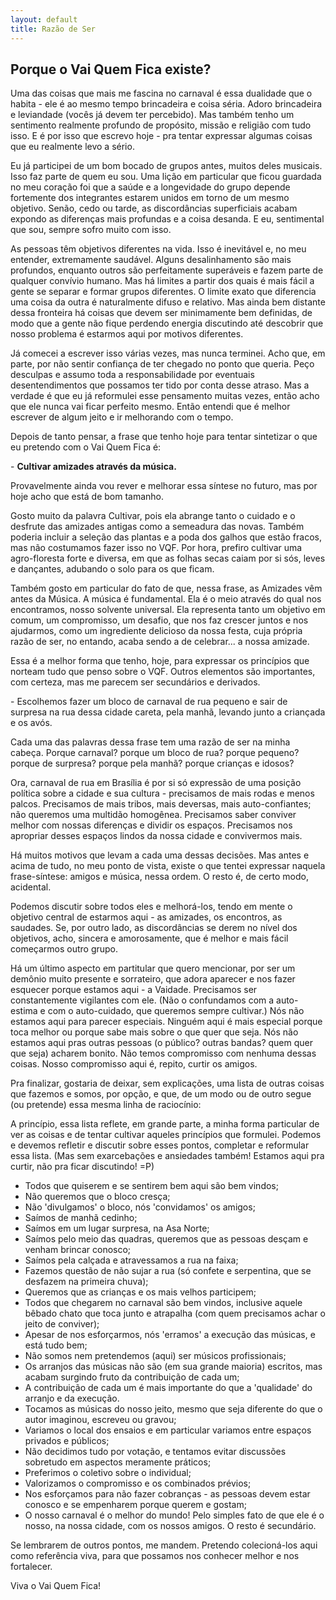 ```yaml
---
layout: default
title: Razão de Ser
---
```


## Porque o Vai Quem Fica existe?

Uma das coisas que mais me fascina no carnaval é essa dualidade que o habita - ele é ao mesmo tempo brincadeira e coisa séria. Adoro brincadeira e leviandade (vocês já devem ter percebido). Mas também tenho um sentimento realmente profundo de propósito, missão e religião com tudo isso. E é por isso que escrevo hoje - pra tentar expressar algumas coisas que eu realmente levo a sério.

Eu já participei de um bom bocado de grupos antes, muitos deles musicais. Isso faz parte de quem eu sou. Uma lição em particular que ficou guardada no meu coração foi que a saúde e a longevidade do grupo depende fortemente dos integrantes estarem unidos em torno de um mesmo objetivo. Senão, cedo ou tarde, as discordâncias superficiais acabam expondo as diferenças mais profundas e a coisa desanda. E eu, sentimental que sou, sempre sofro muito com isso.

As pessoas têm objetivos diferentes na vida. Isso é inevitável e, no meu entender, extremamente saudável. Alguns desalinhamento são mais profundos, enquanto outros são perfeitamente superáveis e fazem parte de qualquer convívio humano. Mas há limites a partir dos quais é mais fácil a gente se separar e formar grupos diferentes. O limite exato que diferencia uma coisa da outra é naturalmente difuso e relativo. Mas ainda bem distante dessa fronteira há coisas que devem ser minimamente bem definidas, de modo que a gente não fique perdendo energia discutindo até descobrir que nosso problema é estarmos aqui por motivos diferentes.

Já comecei a escrever isso várias vezes, mas nunca terminei. Acho que, em parte, por não sentir confiança de ter chegado no ponto que queria. Peço desculpas e assumo toda a responsabilidade por eventuais desentendimentos que possamos ter tido por conta desse atraso. Mas a verdade é que eu já reformulei esse pensamento muitas vezes, então acho que ele nunca vai ficar perfeito mesmo. Então entendi que é melhor escrever de algum jeito e ir melhorando com o tempo.

Depois de tanto pensar, a frase que tenho hoje para tentar sintetizar o que eu pretendo com o Vai Quem Fica é:

\- **Cultivar amizades através da música.**

Provavelmente ainda vou rever e melhorar essa síntese no futuro, mas por hoje acho que está de bom tamanho.

Gosto muito da palavra Cultivar, pois ela abrange tanto o cuidado e o desfrute das amizades antigas como a semeadura das novas. Também poderia incluir a seleção das plantas e a poda dos galhos que estão fracos, mas não costumamos fazer isso no VQF. Por hora, prefiro cultivar uma agro-floresta forte e diversa, em que as folhas secas caiam por si sós, leves e dançantes, adubando o solo para os que ficam.

Também gosto em particular do fato de que, nessa frase, as Amizades vêm antes da Música. A música é fundamental. Ela é o meio através do qual nos encontramos, nosso solvente universal. Ela representa tanto um objetivo em comum, um compromisso, um desafio, que nos faz crescer juntos e nos ajudarmos, como um ingrediente delicioso da nossa festa, cuja própria razão de ser, no entando, acaba sendo a de celebrar... a nossa amizade.

Essa é a melhor forma que tenho, hoje, para expressar os princípios que norteam tudo que penso sobre o VQF. Outros elementos são importantes, com certeza, mas me parecem ser secundários e derivados.

\- Escolhemos fazer um bloco de carnaval de rua pequeno e sair de surpresa na rua dessa cidade careta, pela manhã, levando junto a criançada e os avós.

Cada uma das palavras dessa frase tem uma razão de ser na minha cabeça. Porque carnaval? porque um bloco de rua? porque pequeno? porque de surpresa? porque pela manhã? porque crianças e idosos?

Ora, carnaval de rua em Brasília é por si só expressão de uma posição política sobre a cidade e sua cultura - precisamos de mais rodas e menos palcos. Precisamos de mais tribos, mais deversas, mais auto-confiantes; não queremos uma multidão homogênea. Precisamos saber conviver melhor com nossas diferenças e dividir os espaços. Precisamos nos apropriar desses espaços lindos da nossa cidade e convivermos mais.

Há muitos motivos que levam a cada uma dessas decisões. Mas antes e acima de tudo, no meu ponto de vista, existe o que tentei expressar naquela frase-síntese: amigos e música, nessa ordem. O resto é, de certo modo, acidental.

Podemos discutir sobre todos eles e melhorá-los, tendo em mente o objetivo central de estarmos aqui - as amizades, os encontros, as saudades. Se, por outro lado, as discordâncias se derem no nível dos objetivos, acho, sincera e amorosamente, que é melhor e mais fácil começarmos outro grupo.

Há um último aspecto em partitular que quero mencionar, por ser um demônio muito presente e sorrateiro, que adora aparecer e nos fazer esquecer porque estamos aqui - a Vaidade. Precisamos ser constantemente vigilantes com ele. (Não o confundamos com a auto-estima e com o auto-cuidado, que queremos sempre cultivar.) Nós não estamos aqui para parecer especiais. Ninguém aqui é mais especial porque toca melhor ou porque sabe mais sobre o que quer que seja. Nós não estamos aqui pras outras pessoas (o público? outras bandas? quem quer que seja) acharem bonito. Não temos compromisso com nenhuma dessas coisas. Nosso compromisso aqui é, repito, curtir os amigos.

Pra finalizar, gostaria de deixar, sem explicações, uma lista de outras coisas que fazemos e somos, por opção, e que, de um modo ou de outro segue (ou pretende) essa mesma linha de raciocínio:

A princípio, essa lista reflete, em grande parte, a minha forma particular de ver as coisas e de tentar cultivar aqueles princípios que formulei. Podemos e devemos refletir e discutir sobre esses pontos, completar e reformular essa lista. (Mas sem exarcebações e ansiedades também! Estamos aqui pra curtir, não pra ficar discutindo! =P)

- Todos que quiserem e se sentirem bem aqui são bem vindos;
- Não queremos que o bloco cresça;
- Não 'divulgamos' o bloco, nós 'convidamos' os amigos;
- Saímos de manhã cedinho;
- Saímos em um lugar surpresa, na Asa Norte;
- Saímos pelo meio das quadras, queremos que as pessoas desçam e venham brincar conosco;
- Saímos pela calçada e atravessamos a rua na faixa;
- Fazemos questão de não sujar a rua (só confete e serpentina, que se desfazem na primeira chuva);
- Queremos que as crianças e os mais velhos participem;
- Todos que chegarem no carnaval são bem vindos, inclusive aquele bêbado chato que toca junto e atrapalha (com quem precisamos achar o jeito de conviver);
- Apesar de nos esforçarmos, nós 'erramos' a execução das músicas, e está tudo bem;
- Não somos nem pretendemos (aqui) ser músicos profissionais;
- Os arranjos das músicas não são (em sua grande maioria) escritos, mas acabam surgindo fruto da contribuição de cada um;
- A contribuição de cada um é mais importante do que a 'qualidade' do arranjo e da execução.
- Tocamos as músicas do nosso jeito, mesmo que seja diferente do que o autor imaginou, escreveu ou gravou;
- Variamos o local dos ensaios e em particular variamos entre espaços privados e públicos;
- Não decidimos tudo por votação, e tentamos evitar discussões sobretudo em aspectos meramente práticos;
- Preferimos o coletivo sobre o individual;
- Valorizamos o compromisso e os combinados prévios;
- Nos esforçamos para não fazer cobranças - as pessoas devem estar conosco e se empenharem porque querem e gostam;
- O nosso carnaval é o melhor do mundo! Pelo simples fato de que ele é o nosso, na nossa cidade, com os nossos amigos. O resto é secundário.

Se lembrarem de outros pontos, me mandem. Pretendo colecioná-los aqui como referência viva, para que possamos nos conhecer melhor e nos fortalecer.

Viva o Vai Quem Fica!

<br/>
<br/>
<br/>
<br/>